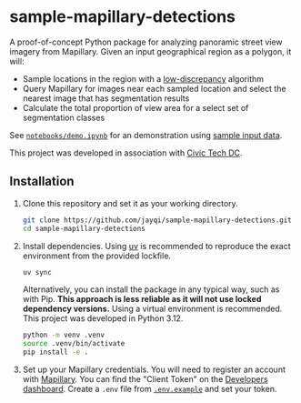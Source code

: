 # sample-mapillary-detections

A proof-of-concept Python package for analyzing panoramic street view imagery from Mapillary. Given an input geographical region as a polygon, it will:

- Sample locations in the region with a [low-discrepancy](https://en.wikipedia.org/wiki/Low-discrepancy_sequence) algorithm
- Query Mapillary for images near each sampled location and select the nearest image that has segmentation results
- Calculate the total proportion of view area for a select set of segmentation classes

See [`notebooks/demo.ipynb`](./notebooks/demo.ipynb) for an demonstration using [sample input data](./data/BeverlyHills.geojson).

This project was developed in association with [Civic Tech DC](https://www.civictechdc.org/).

## Installation

1. Clone this repository and set it as your working directory.

    ```bash
    git clone https://github.com/jayqi/sample-mapillary-detections.git
    cd sample-mapillary-detections
    ```

2. Install dependencies. Using [uv](https://docs.astral.sh/uv/) is recommended to reproduce the exact environment from the provided lockfile.

    ```bash
    uv sync
    ```

    Alternatively, you can install the package in any typical way, such as with Pip. **This approach is less reliable as it will not use locked dependency versions.** Using a virtual environment is recommended. This project was developed in Python 3.12.

    ```bash
    python -m venv .venv
    source .venv/bin/activate
    pip install -e .
    ```

3. Set up your Mapillary credentials. You will need to register an account with [Mapillary](https://www.mapillary.com/). You can find the "Client Token" on the [Developers dashboard](https://www.mapillary.com/dashboard/developers). Create a `.env` file from [`.env.example`](./.env.example) and set your token.
